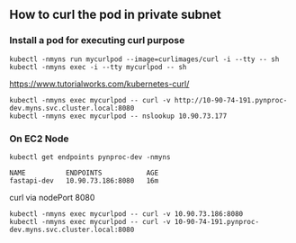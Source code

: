 
## How to curl the pod in private subnet

### Install a pod for executing curl purpose
```shell
kubectl -nmyns run mycurlpod --image=curlimages/curl -i --tty -- sh
kubectl -nmyns exec -i --tty mycurlpod -- sh
```
https://www.tutorialworks.com/kubernetes-curl/

```shell
kubectl -nmyns exec mycurlpod -- curl -v http://10-90-74-191.pynproc-dev.myns.svc.cluster.local:8080
kubectl -nmyns exec mycurlpod -- nslookup 10.90.73.177
```


### On EC2 Node
```shell
kubectl get endpoints pynproc-dev -nmyns

NAME          ENDPOINTS           AGE
fastapi-dev   10.90.73.186:8080   16m
```
curl via nodePort 8080
```shell
kubectl -nmyns exec mycurlpod -- curl -v 10.90.73.186:8080
kubectl -nmyns exec mycurlpod -- curl -v 10-90-74-191.pynproc-dev.myns.svc.cluster.local:8080
```
